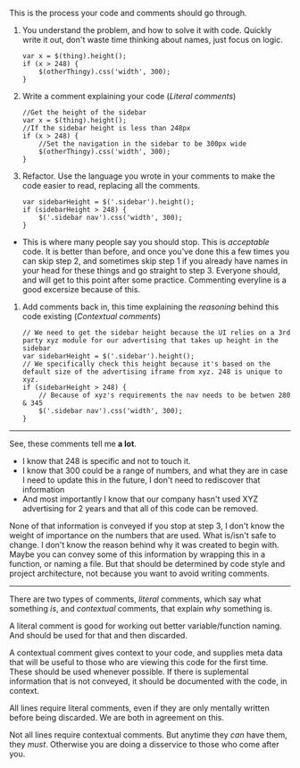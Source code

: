 This is the process your code and comments should go through.

1. You understand the problem, and how to solve it with code. Quickly write it out, don't waste time thinking about names, just focus on logic.

    ```
    var x = $(thing).height();
    if (x > 248) {
        $(otherThingy).css('width', 300);
    }
    ```

1. Write a comment explaining your code (*Literal comments*)

    ```
    //Get the height of the sidebar
    var x = $(thing).height();
    //If the sidebar height is less than 248px
    if (x > 248) {
        //Set the navigation in the sidebar to be 300px wide
        $(otherThingy).css('width', 300);
    }
    ```

1. Refactor. Use the language you wrote in your comments to make the code easier to read, replacing all the comments.

    ```
    var sidebarHeight = $('.sidebar').height();
    if (sidebarHeight > 248) {
        $('.sidebar nav').css('width', 300);
    }
    ```

 * This is where many people say you should stop. This is *acceptable* code. It is better than before, and once you've done this a few times you can skip step 2, and sometimes skip step 1 if you already have names in your head for these things and go straight to step 3. Everyone should, and will get to this point after some practice. Commenting everyline is a good excersize because of this.
1. Add comments back in, this time explaining the *reasoning* behind this code existing (*Contextual comments*)

    ```
    // We need to get the sidebar height because the UI relies on a 3rd party xyz module for our advertising that takes up height in the sidebar
    var sidebarHeight = $('.sidebar').height();
    // We specifically check this height because it's based on the default size of the advertising iframe from xyz. 248 is unique to xyz.
    if (sidebarHeight > 248) {
        // Because of xyz's requirements the nav needs to be betwen 280 & 345
        $('.sidebar nav').css('width', 300);
    }
    ```

* * *

See, these comments tell me **a lot**.

* I know that 248 is specific and not to touch it.
* I know that 300 could be a range of numbers, and what they are in case I need to update this in the future, I don't need to rediscover that information
* And most importantly I know that our company hasn't used XYZ advertising for 2 years and that all of this code can be removed.

None of that information is conveyed if you stop at step 3, I don't know the weight of importance on the numbers that are used. What is/isn't safe to change. I don't know the reason behind why it was created to begin with. Maybe you can convey some of this information by wrapping this in a function, or naming a file. But that should be determined by code style and project architecture, not because you want to avoid writing comments.

* * *

There are two types of comments, *literal* comments, which say what something *is*, and *contextual* comments, that explain *why* something is.

A literal comment is good for working out better variable/function naming. And should be used for that and then discarded.

A contextual comment gives context to your code, and supplies meta data that will be useful to those who are viewing this code for the first time. These should be used whenever possible. If there is suplemental information that is not conveyed, it should be documented with the code, in context.

All lines require literal comments, even if they are only mentally written before being discarded. We are both in agreement on this.

Not all lines require contextual comments. But anytime they *can* have them, they *must*. Otherwise you are doing a disservice to those who come after you.
